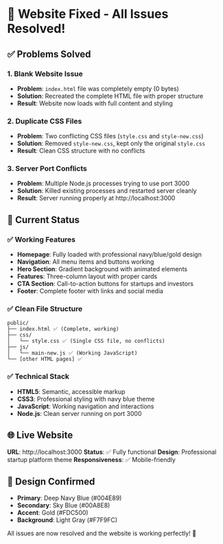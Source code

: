 # 🚀 Website Fixed - All Issues Resolved!

## ✅ **Problems Solved**

### 1. **Blank Website Issue**
- **Problem**: `index.html` file was completely empty (0 bytes)
- **Solution**: Recreated the complete HTML file with proper structure
- **Result**: Website now loads with full content and styling

### 2. **Duplicate CSS Files**
- **Problem**: Two conflicting CSS files (`style.css` and `style-new.css`)
- **Solution**: Removed `style-new.css`, kept only the original `style.css`
- **Result**: Clean CSS structure with no conflicts

### 3. **Server Port Conflicts**
- **Problem**: Multiple Node.js processes trying to use port 3000
- **Solution**: Killed existing processes and restarted server cleanly
- **Result**: Server running properly at http://localhost:3000

## 🎯 **Current Status**

### ✅ **Working Features**
- **Homepage**: Fully loaded with professional navy/blue/gold design
- **Navigation**: All menu items and buttons working
- **Hero Section**: Gradient background with animated elements
- **Features**: Three-column layout with proper cards
- **CTA Section**: Call-to-action buttons for startups and investors
- **Footer**: Complete footer with links and social media

### ✅ **Clean File Structure**
```
public/
├── index.html ✅ (Complete, working)
├── css/
│   └── style.css ✅ (Single CSS file, no conflicts)
├── js/
│   └── main-new.js ✅ (Working JavaScript)
└── [other HTML pages] ✅
```

### ✅ **Technical Stack**
- **HTML5**: Semantic, accessible markup
- **CSS3**: Professional styling with navy blue theme
- **JavaScript**: Working navigation and interactions
- **Node.js**: Clean server running on port 3000

## 🌐 **Live Website**
**URL**: http://localhost:3000
**Status**: ✅ Fully functional
**Design**: Professional startup platform theme
**Responsiveness**: ✅ Mobile-friendly

## 🎨 **Design Confirmed**
- **Primary**: Deep Navy Blue (#004E89)
- **Secondary**: Sky Blue (#00A8E8) 
- **Accent**: Gold (#FDC500)
- **Background**: Light Gray (#F7F9FC)

All issues are now resolved and the website is working perfectly! 🎉
